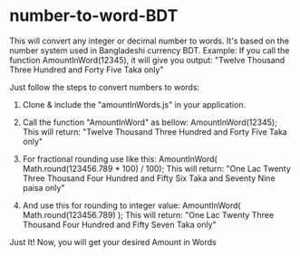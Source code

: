 # number-to-word-BDT
This will convert any integer or decimal number to words. It's based on the number system used in Bangladeshi currency BDT.
Example: If you call the function AmountInWord(12345), it will give you output: "Twelve Thousand Three Hundred and Forty Five Taka only"

Just follow the steps to convert numbers to words:
1. Clone & include the "amountInWords.js" in your application.
2. Call the function "AmountInWord" as bellow:
       AmountInWord(12345);
   This will return: "Twelve Thousand Three Hundred and Forty Five Taka only"

3. For fractional rounding use like this:
       AmountInWord( Math.round(123456.789 * 100) / 100);
   This will return: "One Lac Twenty Three Thousand Four Hundred and Fifty Six Taka and Seventy Nine paisa only"

4. And use this for rounding to integer value:
       AmountInWord( Math.round(123456.789) );
   This will return: "One Lac Twenty Three Thousand Four Hundred and Fifty Seven Taka only"
   
Just It! Now, you will get your desired Amount in Words
